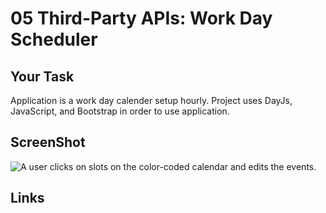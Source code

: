 # 05 Third-Party APIs: Work Day Scheduler

## Your Task

Application is a work day calender setup hourly. Project uses DayJs, JavaScript, and Bootstrap in order to use application. 


## ScreenShot

![A user clicks on slots on the color-coded calendar and edits the events.](./Assets/CalenderSS.jpg)



## Links


